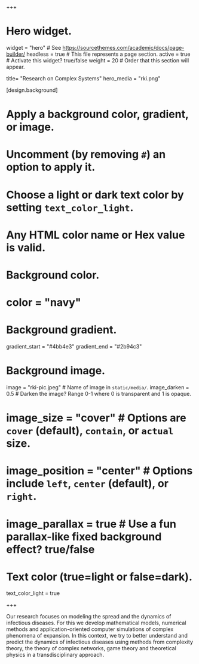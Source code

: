 +++

# Hero widget.
widget = "hero"  # See https://sourcethemes.com/academic/docs/page-builder/
headless = true  # This file represents a page section.
active = true  # Activate this widget? true/false
weight = 20  # Order that this section will appear.

title= "Research on Complex Systems"
hero_media = "rki.png"

[design.background]
# Apply a background color, gradient, or image.
#   Uncomment (by removing `#`) an option to apply it.
#   Choose a light or dark text color by setting `text_color_light`.
#   Any HTML color name or Hex value is valid.

# Background color.
# color = "navy"

# Background gradient.
gradient_start = "#4bb4e3"
gradient_end = "#2b94c3"

# Background image.
image = "rki-pic.jpeg"  # Name of image in `static/media/`.
image_darken = 0.5 # Darken the image? Range 0-1 where 0 is transparent and 1 is opaque.
# image_size = "cover"  #  Options are `cover` (default), `contain`, or `actual` size.
# image_position = "center"  # Options include `left`, `center` (default), or `right`.
# image_parallax = true  # Use a fun parallax-like fixed background effect? true/false

# Text color (true=light or false=dark).
text_color_light = true

+++

Our research focuses on modeling the spread and the dynamics of infectious diseases.
For this we develop mathematical models, numerical methods and application-oriented
computer simulations of complex phenomena of expansion. In this context, we try to better 
understand and predict the dynamics of infectious diseases using methods from complexity 
theory, the theory of complex networks, game theory and theoretical physics in a 
transdisciplinary approach.
